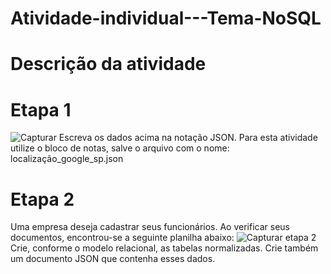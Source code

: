 # Atividade-individual---Tema-NoSQL

# Descrição da atividade 
# Etapa 1
![Capturar](https://github.com/Lumarcone/Atividade-individual---Tema-NoSQL/assets/137897667/fcaec8fd-15a8-417c-8c4b-fdb6f27e64a1)
Escreva os dados acima na notação JSON. Para esta atividade utilize o bloco de notas, salve o arquivo com o nome: localização_google_sp.json

# Etapa 2 
Uma empresa deseja cadastrar seus funcionários. Ao verificar seus documentos, encontrou-se a seguinte planilha abaixo:
![Capturar etapa 2](https://github.com/Lumarcone/Atividade-individual---Tema-NoSQL/assets/137897667/309fbc21-c011-44fa-b988-342ef8d1106b)
Crie, conforme o modelo relacional, as tabelas normalizadas. Crie também um documento JSON que contenha esses dados.
